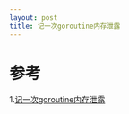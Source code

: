 ```yaml
---
layout: post
title: 记一次goroutine内存泄露
---
```


# 参考
1.[记一次goroutine内存泄露](https://barbery.me/post/2019-08-02-fix-goroutine-memory-leak/)